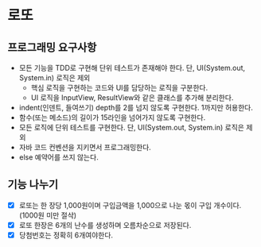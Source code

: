 # 로또
## 프로그래밍 요구사항
* 모든 기능을 TDD로 구현해 단위 테스트가 존재해야 한다. 단, UI(System.out, System.in) 로직은 제외
  * 핵심 로직을 구현하는 코드와 UI를 담당하는 로직을 구분한다.
  * UI 로직을 InputView, ResultView와 같은 클래스를 추가해 분리한다.
* indent(인덴트, 들여쓰기) depth를 2를 넘지 않도록 구현한다. 1까지만 허용한다.
* 함수(또는 메소드)의 길이가 15라인을 넘어가지 않도록 구현한다.
* 모든 로직에 단위 테스트를 구현한다. 단, UI(System.out, System.in) 로직은 제외
* 자바 코드 컨벤션을 지키면서 프로그래밍한다.
* else 예약어를 쓰지 않는다.

## 기능 나누기
- [x] 로또는 한 장당 1,000원이며 구입금액을 1,000으로 나눈 몫이 구입 개수이다.(1000원 미만 절삭)
- [x] 로또 한장은 6개의 난수를 생성하며 오름차순으로 저장된다.
- [x] 당첨번호는 정확히 6개여야한다.